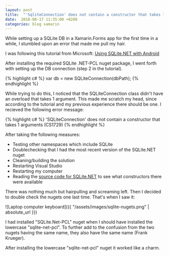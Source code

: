 ```yaml
---
layout: post
title:  "'SqliteConnection' does not contain a constructor that takes 1 arguments (CS1729) and the importance of installing the correct nuget"
date:  2018-08-17 11:35:00 +0200
categories: blog xamarin
---
```

While setting up a SQLite DB in a Xamarin.Forms app for the first time in a while, I stumbled upon an error that made me pull my hair.

I was following this tutorial from Microsoft: [Using SQLite.NET with Android][sqlite-tutorial]

After installing the required SQLite .NET-PCL nuget package, I went forth with setting up the DB connection (step 2 in the tutorial).

{% highlight c# %}
var db = new SQLiteConnection(dbPath);
{% endhighlight %}

While trying to do this, I noticed that the SQLiteConnection class didn't have an overload that takes 1 argument.
This made me scratch my head, since according to the tutorial and my previous experience there should be one. I recieved the following error message: 

{% highlight c# %}
'SQLiteConnection' does not contain a constructor that takes 1 arguments (CS1729)
{% endhighlight %}

After taking the following measures:

<ul>
	<li>Testing other namespaces which include SQLite</li>
	<li>Doublechecking that I had the most recent version of the SQLite.NET nuget</li>
	<li>Cleaning/building the solution</li>
	<li>Restarting Visual Studio</li>
	<li>Restarting my computer</li>
	<li>Reading the <a href="https://github.com/praeclarum/sqlite-net">source code for SQLite.NET</a> to see what constructors there were available</li>
</ul>

There was nothing much but hairpulling and screaming left. Then I decided to double check the nugets one last time. That's when I saw it:

![Laptop computer keyboard]({{ "/assets/images/sqlite-nugets.png" | absolute_url }})

I had installed "SQLite.Net-PCL" nuget when I should have installed the lowercase "sqlite-net-pcl". To further add to the confusion from the two nugets having the same name, they also have the same name (Frank Krueger).

After installing the lowercase "sqlite-net-pcl" nuget it worked like a charm.

[sqlite-tutorial]: https://docs.microsoft.com/en-us/xamarin/android/data-cloud/data-access/using-sqlite-orm
[source-sqlnet]: https://github.com/praeclarum/sqlite-net